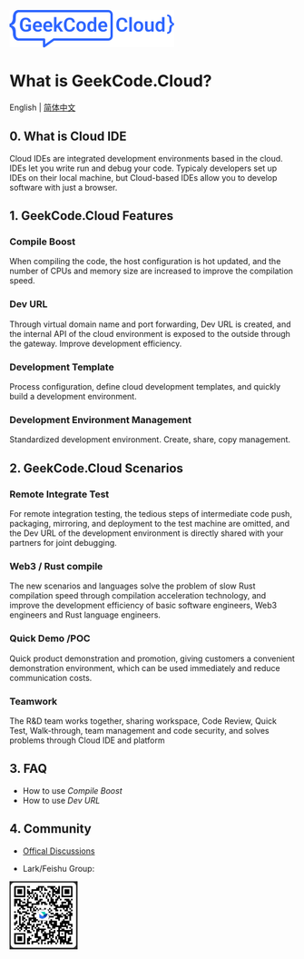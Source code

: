 [![GeekCode](logo.svg)](https://geekcode.cloud)

# What is GeekCode.Cloud?

English | [简体中文](./README-CN.md)

## 0. What is Cloud IDE
Cloud IDEs are integrated development environments based in the cloud. IDEs let you write run and debug your code. Typicaly developers set up IDEs on their local machine, but Cloud-based IDEs allow you to develop software with just a browser.

## 1. GeekCode.Cloud Features

### Compile Boost

When compiling the code, the host configuration is hot updated, and the number of CPUs and memory size are increased to improve the compilation speed.

### Dev URL

Through virtual domain name and port forwarding, Dev URL is created, and the internal API of the cloud environment is exposed to the outside through the gateway. Improve development efficiency.

### Development Template

Process configuration, define cloud development templates, and quickly build a development environment.

### Development Environment Management

Standardized development environment. Create, share, copy management.

## 2. GeekCode.Cloud Scenarios

### Remote Integrate Test

For remote integration testing, the tedious steps of intermediate code push, packaging, mirroring, and deployment to the test machine are omitted, and the Dev URL of the development environment is directly shared with your partners for joint debugging.

### Web3 / Rust compile

The new scenarios and languages ​​solve the problem of slow Rust compilation speed through compilation acceleration technology, and improve the development efficiency of basic software engineers, Web3 engineers and Rust language engineers.

### Quick Demo /POC

Quick product demonstration and promotion, giving customers a convenient demonstration environment, which can be used immediately and reduce communication costs.

### Teamwork

The R&D team works together, sharing workspace, Code Review, Quick Test, Walk-through, team management and code security, and solves problems through Cloud IDE and platform

## 3. FAQ

* How to use *Compile Boost*
* How to use *Dev URL*

## 4. Community
- [Offical Discussions](https://github.com/geeklamp/geekcode.cloud/discussions)

- Lark/Feishu Group: 
<img src="./feishugroup.png" alt="feishu group" width="120"/>